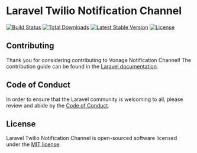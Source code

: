 # Laravel Twilio Notification Channel

<a href="https://github.com/Florian-Mahlberg/twilio-notification-channel/actions"><img src="https://github.com/laravel/vonage-notification-channel/workflows/tests/badge.svg" alt="Build Status"></a>
<a href="https://packagist.org/packages/laravel/vonage-notification-channel"><img src="https://img.shields.io/packagist/dt/laravel/vonage-notification-channel" alt="Total Downloads"></a>
<a href="https://packagist.org/packages/laravel/vonage-notification-channel"><img src="https://img.shields.io/packagist/v/laravel/vonage-notification-channel" alt="Latest Stable Version"></a>
<a href="https://packagist.org/packages/laravel/vonage-notification-channel"><img src="https://img.shields.io/packagist/l/laravel/vonage-notification-channel" alt="License"></a>

## Contributing

Thank you for considering contributing to Vonage Notification Channel! The contribution guide can be found in the [Laravel documentation](https://laravel.com/docs/contributions).

## Code of Conduct

In order to ensure that the Laravel community is welcoming to all, please review and abide by the [Code of Conduct](https://laravel.com/docs/contributions#code-of-conduct).

## License

Laravel Twilio Notification Channel is open-sourced software licensed under the [MIT license](LICENSE.md).
